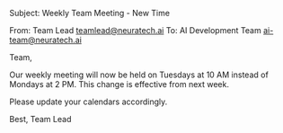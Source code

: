 Subject: Weekly Team Meeting - New Time

From: Team Lead <teamlead@neuratech.ai>
To: AI Development Team <ai-team@neuratech.ai>

Team,

Our weekly meeting will now be held on Tuesdays at 10 AM instead of Mondays at 2 PM. This change is effective from next week.

Please update your calendars accordingly.

Best,
Team Lead
